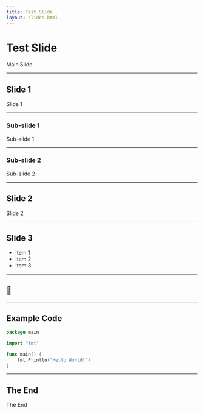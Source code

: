 ```yaml
---
title: Test Slide
layout: slides.html
---
```


# Test Slide

Main Slide

---

## Slide 1

Slide 1

----

### Sub-slide 1

Sub-slide 1

----

### Sub-slide 2

Sub-slide 2

---

## Slide 2

Slide 2

---

## Slide 3

- Item 1 <!-- .element: class="fragment" data-fragment-index="1" -->
- Item 2 <!-- .element: class="fragment" data-fragment-index="2" -->
- Item 3 <!-- .element: class="fragment" data-fragment-index="3" -->

---

## 🍦

<!-- .slide: data-background-color="aquamarine" -->

---

## Example Code

```go
package main

import "fmt"

func main() {
    fmt.Println("Hello World!")
}
```

---

## The End

The End
